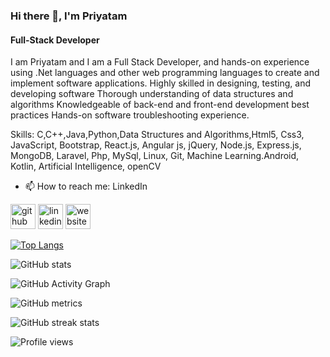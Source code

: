### Hi there 👋, I'm Priyatam
#### Full-Stack Developer
I am Priyatam and I am a Full Stack Developer, and hands-on experience using .Net languages and other web programming languages to create and implement software applications. Highly skilled in designing, testing, and developing software Thorough understanding of data structures and algorithms Knowledgeable of back-end and front-end development best practices Hands-on software troubleshooting experience.

Skills: C,C++,Java,Python,Data Structures and Algorithms,Html5, Css3, JavaScript, Bootstrap, React.js, Angular js, jQuery, Node.js, Express.js, MongoDB, Laravel, Php, MySql, Linux, Git, Machine Learning.Android, Kotlin, Artificial Intelligence, openCV

- 📫 How to reach me: LinkedIn 


[<img src='https://cdn.jsdelivr.net/npm/simple-icons@3.0.1/icons/github.svg' alt='github' height='40'>](https://github.com/priyatam-ux)  [<img src='https://cdn.jsdelivr.net/npm/simple-icons@3.0.1/icons/linkedin.svg' alt='linkedin' height='40'>](https://www.linkedin.com/in/priyatam-chinnari/)  [<img src='https://cdn.jsdelivr.net/npm/simple-icons@3.0.1/icons/icloud.svg' alt='website' height='40'>](https://priyatam-ux.github.io/)  

[![Top Langs](https://github-readme-stats.vercel.app/api/top-langs/?username=priyatam-ux)](https://github.com/anuraghazra/github-readme-stats)

![GitHub stats](https://github-readme-stats.vercel.app/api?username=priyatam-ux&show_icons=true)  

![GitHub Activity Graph](https://activity-graph.herokuapp.com/graph?username=priyatam-ux)  

![GitHub metrics](https://metrics.lecoq.io/priyatam-ux)  

![GitHub streak stats](https://github-readme-streak-stats.herokuapp.com/?user=priyatam-ux)  

![Profile views](https://gpvc.arturio.dev/priyatam-ux)  
